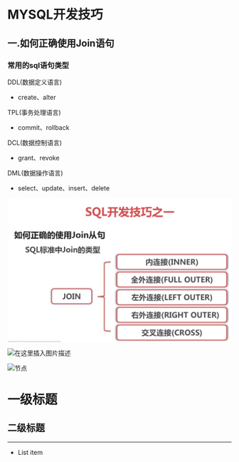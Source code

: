 
# MYSQL开发技巧  


## 一.如何正确使用Join语句


### 常用的sql语句类型

DDL(数据定义语言)

* create、alter
  
TPL(事务处理语言)

* commit、rollback

DCL(数据控制语言)

* grant、revoke

DML(数据操作语言)

* select、update、insert、delete


 <img src="https://github.com/AireyZXL/imageDepository/blob/main/mysql/join%E8%BF%9E%E6%8E%A5%E5%9B%BE.png" width = "508" height = "322" align=center />


![在这里插入图片描述](https://img-blog.csdnimg.cn/20201221143134897.png?x-oss-process=image/watermark,type_ZmFuZ3poZW5naGVpdGk,shadow_10,text_aHR0cHM6Ly9ibG9nLmNzZG4ubmV0L3p4bF9MYW5nWWE=,size_16,color_FFFFFF,t_70#pic_center)


![节点](https://img-blog.csdnimg.cn/20201221143134897.png?x-oss-process=image/watermark,type_ZmFuZ3poZW5naGVpdGk,shadow_10,text_aHR0cHM6Ly9ibG9nLmNzZG4ubmV0L3p4bF9MYW5nWWE=,size_16,color_FFFFFF,t_70#pic_center)


一级标题
==================

二级标题 
---------------

* * *

* List item

